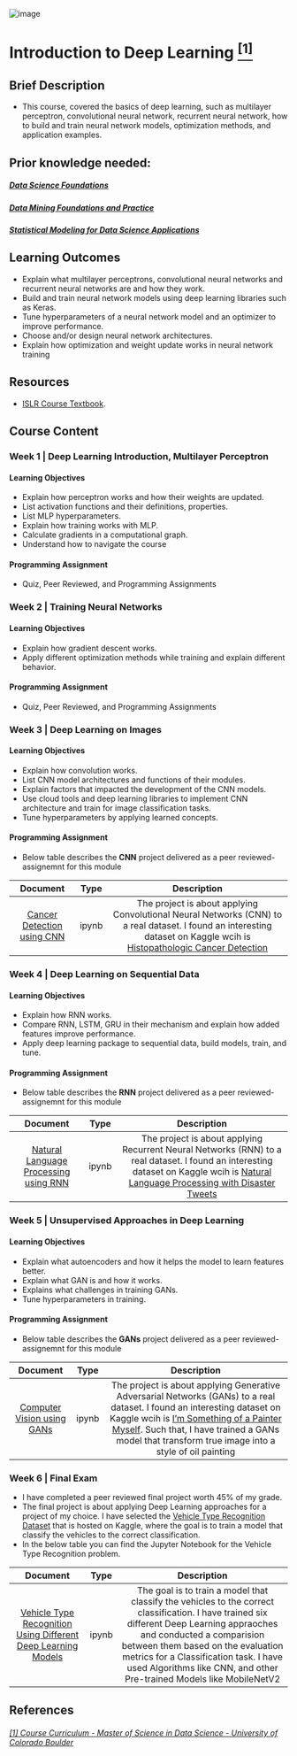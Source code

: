 ![image](https://github.com/laithrasheed/DTSA5304_Fundamentals_of_Data_Visualization/assets/124019127/031aa6ba-746d-459b-8eb0-3fdde64eac4b)

# Introduction to Deep Learning [<sup>[1]</sup>](#reference-1)				

## Brief Description

-  This course, covered the basics of deep learning, such as multilayer perceptron, convolutional neural network, recurrent neural network, how to build and train neural network models, optimization methods, and application examples.


## Prior knowledge needed: 
##### [Data Science Foundations ](https://github.com/laithrasheed/MSDS_Program_Private/tree/main/Data%20Science%20Foundations)
##### [Data Mining Foundations and Practice](https://github.com/laithrasheed/Master_of_Science_in_Data_Science/tree/main/Computer%20Science%20Core%20Courses/Data%20Mining%20Foundations%20and%20Practice)
##### [Statistical Modeling for Data Science Applications](https://github.com/laithrasheed/Master_of_Science_in_Data_Science/tree/main/Statistics%20Core%20Courses/Statistical%20Modeling%20for%20Data%20Science%20Applications)


## Learning Outcomes

- Explain what multilayer perceptrons, convolutional neural networks and recurrent neural networks are and how they work.
- Build and train neural network models using deep learning libraries such as Keras.
- Tune hyperparameters of a neural network model and an optimizer to improve performance.
- Choose and/or design neural network architectures.
- Explain how optimization and weight update works in neural network training

## Resources

- [ISLR Course Textbook](https://www.statlearning.com/).

## Course Content

### Week 1  | Deep Learning Introduction, Multilayer Perceptron


#### Learning Objectives

- Explain how perceptron works and how their weights are updated.
- List activation functions and their definitions, properties.
- List MLP hyperparameters.
- Explain how training works with MLP.
- Calculate gradients in a computational graph.
- Understand how to navigate the course

#### Programming Assignment

- Quiz, Peer Reviewed, and Programming Assignments

### Week 2 |  Training Neural Networks


#### Learning Objectives

- Explain how gradient descent works.
- Apply different optimization methods while training and explain different behavior.

#### Programming Assignment

- Quiz, Peer Reviewed, and Programming Assignments 

### Week 3  | Deep Learning on Images


#### Learning Objectives

- Explain how convolution works.
- List CNN model architectures and functions of their modules.
- Explain factors that impacted the development of the CNN models.
- Use cloud tools and deep learning libraries to implement CNN architecture and train for image classification tasks.
- Tune hyperparameters by applying learned concepts.

#### Programming Assignment

- Below table describes the **CNN** project delivered as a peer reviewed- assignemnt for this module

| Document | Type | Description |
|:------------:|:--------------:|:-------------:|
| [Cancer Detection using CNN](https://github.com/laithrasheed/Master_of_Science_in_Data_Science/blob/main/Computer%20Science%20Core%20Courses/Machine%20Learning/Introduction%20to%20Deep%20Learning/cancer-detection-cnn.ipynb)       |     ipynb      |        The project is about applying Convolutional Neural Networks (CNN) to a real dataset. I found an interesting dataset on Kaggle wcih is [Histopathologic Cancer Detection](https://www.kaggle.com/competitions/histopathologic-cancer-detection)    |

### Week 4 | Deep Learning on Sequential Data


#### Learning Objectives

- Explain how RNN works.
- Compare RNN, LSTM, GRU in their mechanism and explain how added features improve performance.
- Apply deep learning package to sequential data, build models, train, and tune.

#### Programming Assignment

- Below table describes the **RNN** project delivered as a peer reviewed- assignemnt for this module

| Document | Type | Description |
|:------------:|:--------------:|:-------------:|
| [Natural Language Processing using RNN](https://github.com/laithrasheed/Master_of_Science_in_Data_Science/blob/main/Computer%20Science%20Core%20Courses/Machine%20Learning/Introduction%20to%20Deep%20Learning/nlp-with-disaster-tweets.ipynb)       |     ipynb      |        The project is about applying Recurrent Neural Networks (RNN) to a real dataset. I found an interesting dataset on Kaggle wcih is [Natural Language Processing with Disaster Tweets](https://www.kaggle.com/competitions/nlp-getting-started/overview)    |
 
### Week 5 | Unsupervised Approaches in Deep Learning


#### Learning Objectives

- Explain what autoencoders and how it helps the model to learn features better.
- Explain what GAN is and how it works.
- Explains what challenges in training GANs.
- Tune hyperparameters in training.

#### Programming Assignment

- Below table describes the **GANs** project delivered as a peer reviewed- assignemnt for this module

| Document | Type | Description |
|:------------:|:--------------:|:-------------:|
| [Computer Vision using GANs](https://github.com/laithrasheed/Master_of_Science_in_Data_Science/blob/main/Computer%20Science%20Core%20Courses/Machine%20Learning/Introduction%20to%20Deep%20Learning/DTSA_5511_Module_5_GANs_Mini_Project.ipynb)       |     ipynb      |        The project is about applying Generative Adversarial Networks (GANs) to a real dataset. I found an interesting dataset on Kaggle wcih is [I’m Something of a Painter Myself](https://www.kaggle.com/competitions/gan-getting-started). Such that, I have trained a GANs model that transform true image into a style of oil painting     |

### Week 6 |  Final Exam

- I have completed a peer reviewed final project worth 45% of my grade.
- The final project is about applying Deep Learning approaches for a project of my choice. I have selected the [Vehicle Type Recognition Dataset]([https://www.kaggle.com/datasets/vjchoudhary7/customer-segmentation-tutorial-in-python?datasetId=42674](https://www.kaggle.com/datasets/kaggleashwin/vehicle-type-recognition))  that is hosted on Kaggle, where the goal is to train a model that classify the vehicles to the correct classification.
-  In the below table you can find the Jupyter Notebook for the Vehicle Type Recognition problem.

| Document | Type | Description |
|:------------:|:--------------:|:-------------:|
| [Vehicle Type Recognition Using Different Deep Learning Models](https://github.com/laithrasheed/Master_of_Science_in_Data_Science/blob/main/Computer%20Science%20Core%20Courses/Machine%20Learning/Introduction%20to%20Deep%20Learning/DTSA-5511-Final-Project.ipynb)       |     ipynb      |       The goal is to train a model that classify the vehicles to the correct classification. I have trained six different Deep Learning appraoches and conducted a comparision between them based on the evaluation metrics for a Classification task. I have used Algorithms like CNN, and other Pre-trained Models like MobileNetV2     | 


## References
###### <a name="reference-1"></a>[[1] Course Curriculum - Master of Science in Data Science - University of Colorado Boulder](https://www.colorado.edu/program/data-science/coursera/curriculum/dtsa5511)
